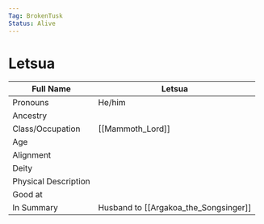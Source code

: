 ```yaml
---
Tag: BrokenTusk
Status: Alive
---
```

# Letsua

| Full Name            | Letsua                                |
| -------------------- | ------------------------------------- |
| Pronouns             | He/him                                |
| Ancestry             |                                       |
| Class/Occupation     |  [[Mammoth_Lord]]                         |
| Age                  |                                       |
| Alignment            |                                       |
| Deity                |                                       |
| Physical Description |                                       |
| Good at              |                                       |
| In Summary           | Husband to [[Argakoa_the_Songsinger]] |

